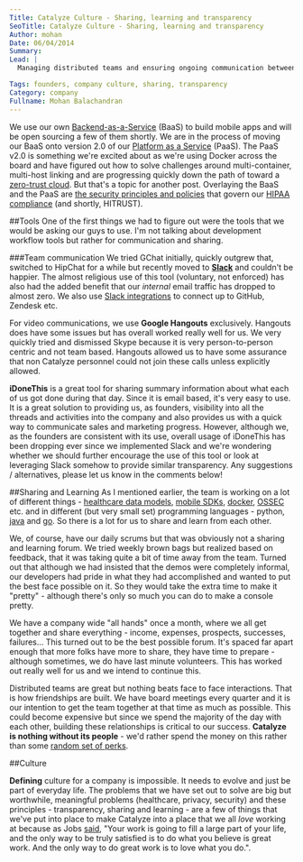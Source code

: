 ```yaml
---
Title: Catalyze Culture - Sharing, learning and transparency
SeoTitle: Catalyze Culture - Sharing, learning and transparency
Author: mohan
Date: 06/04/2014
Summary: 
Lead: |
  Managing distributed teams and ensuring ongoing communication between them is hard. This is especially so at Catalyze since we have a *very* distributed team and two very distinct product offerings. The choice of allowing the development teams to be distributed was something that we thought about hard but felt that the challenges were well worth it because of the caliber of people that we could attract. However, communication and sharing was something that we felt we had to foster and encourage. Especially because we dogfood everything that we sell.

Tags: founders, company culture, sharing, transparency
Category: company
Fullname: Mohan Balachandran
---
```

We use our own [Backend-as-a-Service](https://catalyze.io/backend-as-a-service/) (BaaS) to build mobile apps and will be open sourcing a few of them shortly. We are in the process of moving our BaaS onto version 2.0 of our [Platform as a Service](https://catalyze.io/platform-as-a-service/) (PaaS). The PaaS v2.0 is something we're excited about as we're using Docker across the board and have figured out how to solve challenges around multi-container, multi-host linking and are progressing quickly down the path of toward a [zero-trust cloud](http://www.computerworld.com/s/article/9244959/Cloud_computing_2014_Moving_to_a_zero_trust_security_model). But that's a topic for another post. Overlaying the BaaS and the PaaS are [the security principles and policies](https://catalyze.io/compliance/) that govern our [HIPAA compliance](https://catalyze.io/hipaa/) (and shortly, HITRUST).

##Tools
One of the first things we had to figure out were the tools that we would be asking our guys to use. I'm not talking about development workflow tools but rather for communication and sharing.

###Team communication
We tried GChat initially, quickly outgrew that, switched to HipChat for a while but recently moved to **[Slack](https://slack.com/)** and couldn't be happier. The almost religious use of this tool (voluntary, not enforced) has also had the added benefit that our *internal* email traffic has dropped to almost zero. We also use [Slack integrations](https://slack.com/integrations) to connect up to GitHub, Zendesk etc.

For video communications, we use **Google Hangouts** exclusively. Hangouts does have some issues but has overall worked really well for us. We very quickly tried and dismissed Skype because it is very person-to-person centric and not team based. Hangouts allowed us to have some assurance that non Catalyze personnel could not join these calls unless explicitly allowed.

**iDoneThis** is a great tool for sharing summary information about what each of us got done during that day. Since it is email based, it's very easy to use. It is a great solution to providing us, as founders, visibility into all the threads and activities into the company and also provides us with a quick way to communicate sales and marketing progress. However, although we, as the founders are consistent with its use, overall usage of iDoneThis has been dropping ever since we implemented Slack and we're wondering whether we should further encourage the use of this tool or look at leveraging Slack somehow to provide similar transparency. Any suggestions / alternatives, please let us know in the comments below!

##Sharing and Learning
As I mentioned earlier, the team is working on a lot of different things - [healthcare data models](https://docs.catalyze.io/), [mobile SDKs](https://github.com/catalyzeio/catalyze-ios-sdk), [docker](http://docker.io), [OSSEC](http://www.ossec.net/) etc. and in different (but very small set) programming languages - python, [java](https://dropwizard.github.io/dropwizard/) and [go](http://golang.org/). So there is a lot for us to share and learn from each other.

We, of course, have our daily scrums but that was obviously not a sharing and learning forum. We tried weekly brown bags but realized based on feedback, that it was taking quite a bit of time away from the team. Turned out that although we had insisted that the demos were completely informal, our developers had pride in what they had accomplished and wanted to put the best face possible on it. So they would take the extra time to make it "pretty" - although there's only so much you can do to make a console pretty.

We have a company wide "all hands" once a month, where we all get together and share everything - income, expenses, prospects, successes, failures... This turned out to be the best possible forum. It's spaced far apart enough that more folks have more to share, they have time to prepare - although sometimes, we do have last minute volunteers. This has worked out really well for us and we intend to continue this.

Distributed teams are great but nothing beats face to face interactions. That is how friendships are built. We have board meetings every quarter and it is our intention to get the team together at that time as much as possible. This could become expensive but since we spend the majority of the day with each other, building these relationships is critical to our success. **Catalyze is nothing without its people** - we'd rather spend the money on this rather than some [random set of perks](http://www.nytimes.com/2013/06/20/fashion/the-calorie-packed-perk.html?pagewanted=all&_r=0).


##Culture

**Defining** culture for a company is impossible. It needs to evolve and just be part of everyday life. The problems that we have set out to solve are big but worthwhile, meaningful problems (healthcare, privacy, security) and these principles - transparency, sharing and learning - are a few  of things that we've put into place to make Catalyze into a place that we all *love* working at because as Jobs [said](http://news.stanford.edu/news/2005/june15/jobs-061505.html), "Your work is going to fill a large part of your life, and the only way to be truly satisfied is to do what you believe is great work. And the only way to do great work is to love what you do.".

